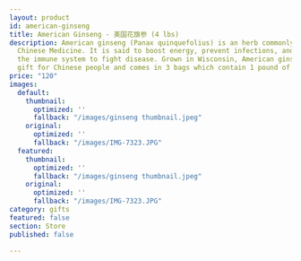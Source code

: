 ```yaml
---
layout: product
id: american-ginseng
title: American Ginseng - 美国花旗参 (4 lbs)
description: American ginseng (Panax quinquefolius) is an herb commonly used in Traditional
  Chinese Medicine. It is said to boost energy, prevent infections, and help bolster
  the immune system to fight disease. Grown in Wisconsin, American ginseng is a popular
  gift for Chinese people and comes in 3 bags which contain 1 pound of ginseng each.
price: "120"
images:
  default:
    thumbnail:
      optimized: ''
      fallback: "/images/ginseng thumbnail.jpeg"
    original:
      optimized: ''
      fallback: "/images/IMG-7323.JPG"
  featured:
    thumbnail:
      optimized: ''
      fallback: "/images/ginseng thumbnail.jpeg"
    original:
      optimized: ''
      fallback: "/images/IMG-7323.JPG"
category: gifts
featured: false
section: Store
published: false

---
```

